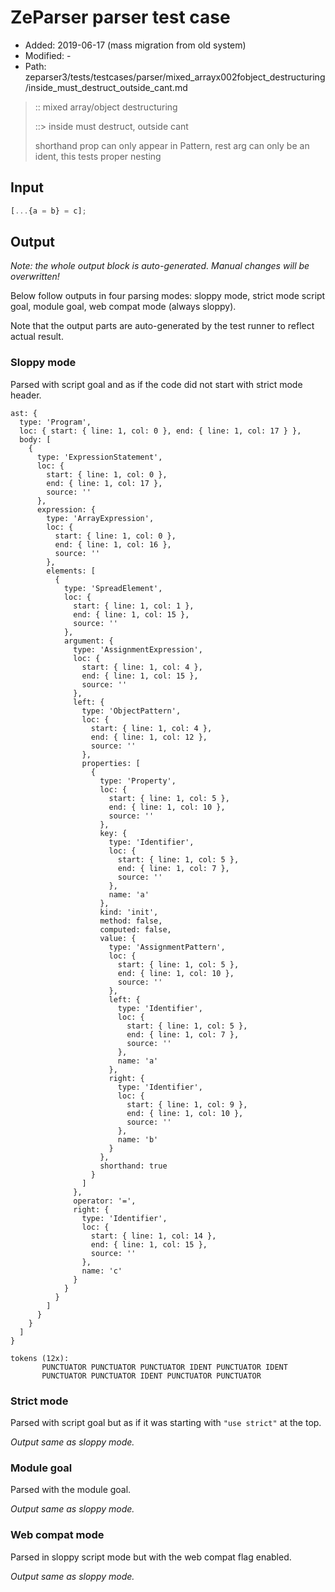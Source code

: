 # ZeParser parser test case

- Added: 2019-06-17 (mass migration from old system)
- Modified: -
- Path: zeparser3/tests/testcases/parser/mixed_arrayx002fobject_destructuring/inside_must_destruct_outside_cant.md

> :: mixed array/object destructuring
>
> ::> inside must destruct, outside cant
>
> shorthand prop can only appear in Pattern, rest arg can only be an ident, this tests proper nesting

## Input

`````js
[...{a = b} = c];
`````

## Output

_Note: the whole output block is auto-generated. Manual changes will be overwritten!_

Below follow outputs in four parsing modes: sloppy mode, strict mode script goal, module goal, web compat mode (always sloppy).

Note that the output parts are auto-generated by the test runner to reflect actual result.

### Sloppy mode

Parsed with script goal and as if the code did not start with strict mode header.

`````
ast: {
  type: 'Program',
  loc: { start: { line: 1, col: 0 }, end: { line: 1, col: 17 } },
  body: [
    {
      type: 'ExpressionStatement',
      loc: {
        start: { line: 1, col: 0 },
        end: { line: 1, col: 17 },
        source: ''
      },
      expression: {
        type: 'ArrayExpression',
        loc: {
          start: { line: 1, col: 0 },
          end: { line: 1, col: 16 },
          source: ''
        },
        elements: [
          {
            type: 'SpreadElement',
            loc: {
              start: { line: 1, col: 1 },
              end: { line: 1, col: 15 },
              source: ''
            },
            argument: {
              type: 'AssignmentExpression',
              loc: {
                start: { line: 1, col: 4 },
                end: { line: 1, col: 15 },
                source: ''
              },
              left: {
                type: 'ObjectPattern',
                loc: {
                  start: { line: 1, col: 4 },
                  end: { line: 1, col: 12 },
                  source: ''
                },
                properties: [
                  {
                    type: 'Property',
                    loc: {
                      start: { line: 1, col: 5 },
                      end: { line: 1, col: 10 },
                      source: ''
                    },
                    key: {
                      type: 'Identifier',
                      loc: {
                        start: { line: 1, col: 5 },
                        end: { line: 1, col: 7 },
                        source: ''
                      },
                      name: 'a'
                    },
                    kind: 'init',
                    method: false,
                    computed: false,
                    value: {
                      type: 'AssignmentPattern',
                      loc: {
                        start: { line: 1, col: 5 },
                        end: { line: 1, col: 10 },
                        source: ''
                      },
                      left: {
                        type: 'Identifier',
                        loc: {
                          start: { line: 1, col: 5 },
                          end: { line: 1, col: 7 },
                          source: ''
                        },
                        name: 'a'
                      },
                      right: {
                        type: 'Identifier',
                        loc: {
                          start: { line: 1, col: 9 },
                          end: { line: 1, col: 10 },
                          source: ''
                        },
                        name: 'b'
                      }
                    },
                    shorthand: true
                  }
                ]
              },
              operator: '=',
              right: {
                type: 'Identifier',
                loc: {
                  start: { line: 1, col: 14 },
                  end: { line: 1, col: 15 },
                  source: ''
                },
                name: 'c'
              }
            }
          }
        ]
      }
    }
  ]
}

tokens (12x):
       PUNCTUATOR PUNCTUATOR PUNCTUATOR IDENT PUNCTUATOR IDENT
       PUNCTUATOR PUNCTUATOR IDENT PUNCTUATOR PUNCTUATOR
`````

### Strict mode

Parsed with script goal but as if it was starting with `"use strict"` at the top.

_Output same as sloppy mode._

### Module goal

Parsed with the module goal.

_Output same as sloppy mode._

### Web compat mode

Parsed in sloppy script mode but with the web compat flag enabled.

_Output same as sloppy mode._
